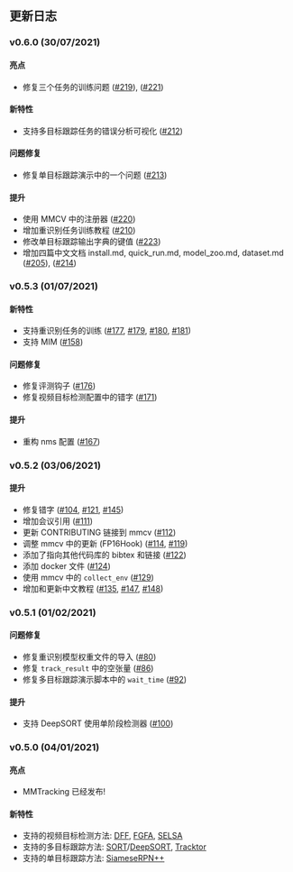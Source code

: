 ## 更新日志

### v0.6.0 (30/07/2021)

#### 亮点

- 修复三个任务的训练问题 ([#219](https://github.com/open-mmlab/mmtracking/pull/219)), ([#221](https://github.com/open-mmlab/mmtracking/pull/221))

#### 新特性

- 支持多目标跟踪任务的错误分析可视化 ([#212](https://github.com/open-mmlab/mmtracking/pull/212))

#### 问题修复

- 修复单目标跟踪演示中的一个问题 ([#213](https://github.com/open-mmlab/mmtracking/pull/213))

#### 提升

- 使用 MMCV 中的注册器 ([#220](https://github.com/open-mmlab/mmtracking/pull/220))
- 增加重识别任务训练教程 ([#210](https://github.com/open-mmlab/mmtracking/pull/210))
- 修改单目标跟踪输出字典的键值 ([#223](https://github.com/open-mmlab/mmtracking/pull/223))
- 增加四篇中文文档 install.md, quick_run.md, model_zoo.md, dataset.md ([#205](https://github.com/open-mmlab/mmtracking/pull/205)), ([#214](https://github.com/open-mmlab/mmtracking/pull/214))

### v0.5.3 (01/07/2021)

#### 新特性

- 支持重识别任务的训练 ([#177](https://github.com/open-mmlab/mmtracking/pull/177), [#179](https://github.com/open-mmlab/mmtracking/pull/179), [#180](https://github.com/open-mmlab/mmtracking/pull/180), [#181](https://github.com/open-mmlab/mmtracking/pull/181))
- 支持 MIM ([#158](https://github.com/open-mmlab/mmtracking/pull/158))

#### 问题修复

- 修复评测钩子 ([#176](https://github.com/open-mmlab/mmtracking/pull/176))
- 修复视频目标检测配置中的错字 ([#171](https://github.com/open-mmlab/mmtracking/pull/171))

#### 提升

- 重构 nms 配置 ([#167](https://github.com/open-mmlab/mmtracking/pull/167))

### v0.5.2 (03/06/2021)

#### 提升

- 修复错字 ([#104](https://github.com/open-mmlab/mmtracking/commit/3ccc9b79ce6e14e013268d0dbb53462c0432f357), [#121](https://github.com/open-mmlab/mmtracking/commit/fadcd811df095781fbbdc7c47f8dac1305555461), [#145](https://github.com/open-mmlab/mmtracking/commit/48a47868abd9a0d96c010fc3f85cba1bd2854a9b))
- 增加会议引用 ([#111](https://github.com/open-mmlab/mmtracking/commit/9a3c463b087cdee201a9345f270f6c01e116cf2c))
- 更新 CONTRIBUTING 链接到 mmcv ([#112](https://github.com/open-mmlab/mmtracking/commit/b725e63463b1bd795fd3c3000b30ef37832a844d))
- 调整 mmcv 中的更新 (FP16Hook) ([#114](https://github.com/open-mmlab/mmtracking/commit/49f910878345250d22fd5da1104f1fb227244939), [#119](https://github.com/open-mmlab/mmtracking/commit/f1df53dd8e571f4674867919d1886b9fb2024bf9))
- 添加了指向其他代码库的 bibtex 和链接 ([#122](https://github.com/open-mmlab/mmtracking/commit/1b456423e0aeddb52e7c29e5b0ec3d48e058c615))
- 添加 docker 文件 ([#124](https://github.com/open-mmlab/mmtracking/commit/a01c3e8fff97a2b8eebc8d28e3e9d9a360ffbc3c))
- 使用 mmcv 中的 `collect_env` ([#129](https://github.com/open-mmlab/mmtracking/commit/0055947c4d19c8921c32ce128ae0314d61e593d2))
- 增加和更新中文教程 ([#135](https://github.com/open-mmlab/mmtracking/commit/ecc83b5e6523582b92196095eb21d72d654322f2), [#147](https://github.com/open-mmlab/mmtracking/commit/19004b6eeca594a2179d8b3a3622764e1753aa4d), [#148](https://github.com/open-mmlab/mmtracking/commit/dc367868453fdcb528041176a59ede368f0e2053))

### v0.5.1 (01/02/2021)

#### 问题修复

- 修复重识别模型权重文件的导入 ([#80](https://github.com/open-mmlab/mmtracking/pull/80))
- 修复 `track_result` 中的空张量 ([#86](https://github.com/open-mmlab/mmtracking/pull/86))
- 修复多目标跟踪演示脚本中的 `wait_time` ([#92](https://github.com/open-mmlab/mmtracking/pull/92))

#### 提升

- 支持 DeepSORT 使用单阶段检测器 ([#100](https://github.com/open-mmlab/mmtracking/pull/100))

### v0.5.0 (04/01/2021)

#### 亮点

- MMTracking 已经发布!

#### 新特性

- 支持的视频目标检测方法: [DFF](https://arxiv.org/abs/1611.07715), [FGFA](https://arxiv.org/abs/1703.10025), [SELSA](https://arxiv.org/abs/1907.06390)
- 支持的多目标跟踪方法: [SORT](https://arxiv.org/abs/1602.00763)/[DeepSORT](https://arxiv.org/abs/1703.07402), [Tracktor](https://arxiv.org/abs/1903.05625)
- 支持的单目标跟踪方法: [SiameseRPN++](https://arxiv.org/abs/1812.11703)
